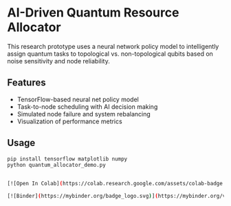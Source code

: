 # AI-Driven Quantum Resource Allocator

This research prototype uses a neural network policy model to intelligently assign quantum tasks to topological vs. non-topological qubits based on noise sensitivity and node reliability.

## Features
- TensorFlow-based neural net policy model
- Task-to-node scheduling with AI decision making
- Simulated node failure and system rebalancing
- Visualization of performance metrics

## Usage
```bash
pip install tensorflow matplotlib numpy
python quantum_allocator_demo.py


[![Open In Colab](https://colab.research.google.com/assets/colab-badge.svg)](https://colab.research.google.com/github/YOUR_USERNAME/quantum-resource-allocator/blob/main/quantum_allocator_demo.py)

[![Binder](https://mybinder.org/badge_logo.svg)](https://mybinder.org/v2/gh/YOUR_USERNAME/quantum-resource-allocator/HEAD)
